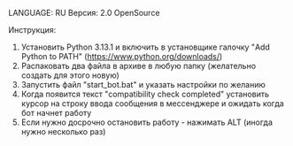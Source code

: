 LANGUAGE: RU
Версия: 2.0 OpenSource

Инструкция:
  1. Установить Python 3.13.1 и включить в установщике галочку "Add Python to PATH" (https://www.python.org/downloads/)
  2. Распаковать два файла в архиве в любую папку (желательно создать для этого новую)
  3. Запустить файл "start_bot.bat" и указать настройки по желанию
  4. Когда появится текст "compatibility check completed" установить курсор на строку ввода сообщения в мессенджере и ожидать когда бот начнет работу
  5. Если нужно досрочно остановить работу - нажимать ALT (иногда нужно несколько раз)
